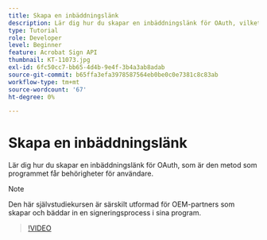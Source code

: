 ```yaml
---
title: Skapa en inbäddningslänk
description: Lär dig hur du skapar en inbäddningslänk för OAuth, vilket är metoden som programmet får behörigheter för användare
type: Tutorial
role: Developer
level: Beginner
feature: Acrobat Sign API
thumbnail: KT-11073.jpg
exl-id: 6fc50cc7-bb65-4d4b-9e4f-3b4a3ab8adab
source-git-commit: b65ffa3efa3978587564eb0be0c0e7381c8c83ab
workflow-type: tm+mt
source-wordcount: '67'
ht-degree: 0%

---
```


# Skapa en inbäddningslänk

Lär dig hur du skapar en inbäddningslänk för OAuth, som är den metod som programmet får behörigheter för användare.

>[!NOTE]
>
>Den här självstudiekursen är särskilt utformad för OEM-partners som skapar och bäddar in en signeringsprocess i sina program.

>[!VIDEO](https://video.tv.adobe.com/v/347349?hidetitle=true)
